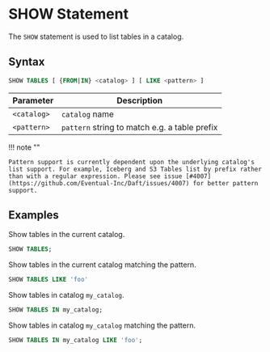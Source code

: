 # SHOW Statement

The `SHOW` statement is used to list tables in a catalog.

## Syntax

```sql
SHOW TABLES [ {FROM|IN} <catalog> ] [ LIKE <pattern> ]
```

| Parameter   | Description                                   |
|-------------|-----------------------------------------------|
| `<catalog>` | `catalog` name                                |
| `<pattern>` | `pattern` string to match e.g. a table prefix |

!!! note ""

    Pattern support is currently dependent upon the underlying catalog's list support. For example, Iceberg and S3 Tables list by prefix rather than with a regular expression. Please see issue [#4007](https://github.com/Eventual-Inc/Daft/issues/4007) for better pattern support.

## Examples

Show tables in the current catalog.

```sql
SHOW TABLES;
```

Show tables in the current catalog matching the pattern.

```sql
SHOW TABLES LIKE 'foo'
```

Show tables in catalog `my_catalog`.

```sql
SHOW TABLES IN my_catalog;
```

Show tables in catalog `my_catalog` matching the pattern.

```sql
SHOW TABLES IN my_catalog LIKE 'foo';
```

